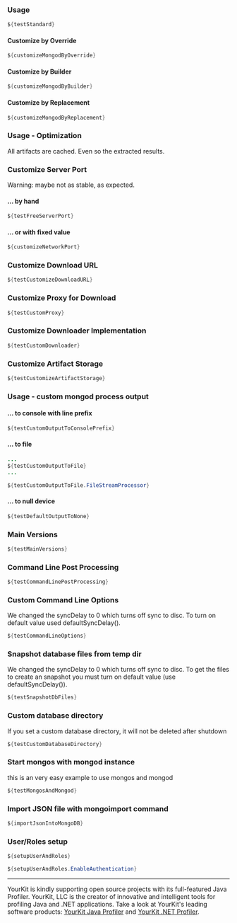 ### Usage

```java
${testStandard}
```

#### Customize by Override

```java
${customizeMongodByOverride}
```

#### Customize by Builder

```java
${customizeMongodByBuilder}
```

#### Customize by Replacement

```java
${customizeMongodByReplacement}
```

### Usage - Optimization

All artifacts are cached. Even so the extracted results.

### Customize Server Port

Warning: maybe not as stable, as expected.

#### ... by hand
```java
${testFreeServerPort}
```

#### ... or with fixed value
```java
${customizeNetworkPort}
```


### Customize Download URL

```java
${testCustomizeDownloadURL}
```

### Customize Proxy for Download
```java
${testCustomProxy}
```

### Customize Downloader Implementation
```java
${testCustomDownloader}
```

### Customize Artifact Storage
```java
${testCustomizeArtifactStorage}
```

### Usage - custom mongod process output

#### ... to console with line prefix
```java
${testCustomOutputToConsolePrefix}
```

#### ... to file
```java
...
${testCustomOutputToFile}
...
```

```java
${testCustomOutputToFile.FileStreamProcessor}
```

#### ... to null device
```java
${testDefaultOutputToNone}
```

### Main Versions
```java
${testMainVersions}
```

### Command Line Post Processing
```java
${testCommandLinePostProcessing}
```

### Custom Command Line Options

We changed the syncDelay to 0 which turns off sync to disc. To turn on default value used defaultSyncDelay().
```java
${testCommandLineOptions}
```

### Snapshot database files from temp dir

We changed the syncDelay to 0 which turns off sync to disc. To get the files to create an snapshot you must turn on default value (use defaultSyncDelay()).
```java
${testSnapshotDbFiles}
```

### Custom database directory  

If you set a custom database directory, it will not be deleted after shutdown
```java
${testCustomDatabaseDirectory}
```

### Start mongos with mongod instance

this is an very easy example to use mongos and mongod
```java
${testMongosAndMongod}
```

### Import JSON file with mongoimport command
```java
${importJsonIntoMongoDB}
```
                      
### User/Roles setup

```java
${setupUserAndRoles}
```

```java
${setupUserAndRoles.EnableAuthentication}
```

----

YourKit is kindly supporting open source projects with its full-featured Java Profiler.
YourKit, LLC is the creator of innovative and intelligent tools for profiling
Java and .NET applications. Take a look at YourKit's leading software products:
<a href="http://www.yourkit.com/java/profiler/index.jsp">YourKit Java Profiler</a> and
<a href="http://www.yourkit.com/.net/profiler/index.jsp">YourKit .NET Profiler</a>.
